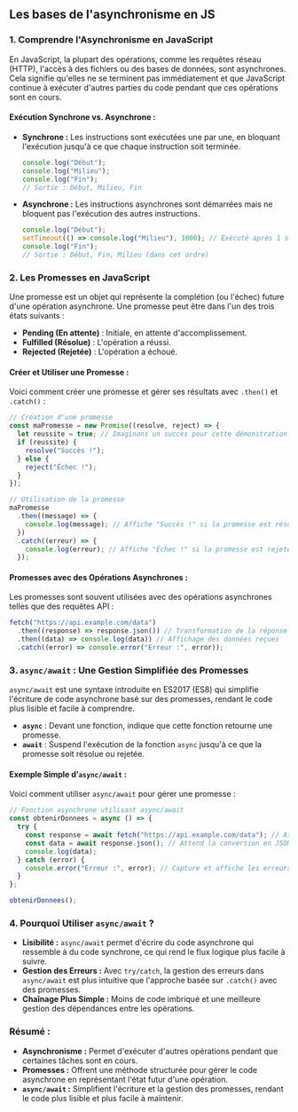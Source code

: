 ## Les bases de l'asynchronisme en JS

### **1. Comprendre l'Asynchronisme en JavaScript**

En JavaScript, la plupart des opérations, comme les requêtes réseau (HTTP), l'accès à des fichiers ou des bases de données, sont asynchrones. Cela signifie qu'elles ne se terminent pas immédiatement et que JavaScript continue à exécuter d'autres parties du code pendant que ces opérations sont en cours.

#### **Exécution Synchrone vs. Asynchrone :**

- **Synchrone :** Les instructions sont exécutées une par une, en bloquant l'exécution jusqu'à ce que chaque instruction soit terminée.

  ```javascript
  console.log("Début");
  console.log("Milieu");
  console.log("Fin");
  // Sortie : Début, Milieu, Fin
  ```

- **Asynchrone :** Les instructions asynchrones sont démarrées mais ne bloquent pas l'exécution des autres instructions.

  ```javascript
  console.log("Début");
  setTimeout(() => console.log("Milieu"), 1000); // Exécuté après 1 seconde
  console.log("Fin");
  // Sortie : Début, Fin, Milieu (dans cet ordre)
  ```

### **2. Les Promesses en JavaScript**

Une promesse est un objet qui représente la complétion (ou l'échec) future d'une opération asynchrone. Une promesse peut être dans l'un des trois états suivants :

- **Pending (En attente)** : Initiale, en attente d'accomplissement.
- **Fulfilled (Résolue)** : L'opération a réussi.
- **Rejected (Rejetée)** : L'opération a échoué.

#### **Créer et Utiliser une Promesse :**

Voici comment créer une promesse et gérer ses résultats avec `.then()` et `.catch()` :

```javascript
// Création d'une promesse
const maPromesse = new Promise((resolve, reject) => {
  let reussite = true; // Imaginons un succès pour cette démonstration
  if (reussite) {
    resolve("Succès !");
  } else {
    reject("Échec !");
  }
});

// Utilisation de la promesse
maPromesse
  .then((message) => {
    console.log(message); // Affiche "Succès !" si la promesse est résolue
  })
  .catch((erreur) => {
    console.log(erreur); // Affiche "Échec !" si la promesse est rejetée
  });
```

#### **Promesses avec des Opérations Asynchrones :**

Les promesses sont souvent utilisées avec des opérations asynchrones telles que des requêtes API :

```javascript
fetch("https://api.example.com/data")
  .then((response) => response.json()) // Transformation de la réponse en JSON
  .then((data) => console.log(data)) // Affichage des données reçues
  .catch((error) => console.error("Erreur :", error));
```

### **3. `async/await` : Une Gestion Simplifiée des Promesses**

`async/await` est une syntaxe introduite en ES2017 (ES8) qui simplifie l'écriture de code asynchrone basé sur des promesses, rendant le code plus lisible et facile à comprendre.

- **`async`** : Devant une fonction, indique que cette fonction retourne une promesse.
- **`await`** : Suspend l'exécution de la fonction `async` jusqu'à ce que la promesse soit résolue ou rejetée.

#### **Exemple Simple d’`async/await` :**

Voici comment utiliser `async/await` pour gérer une promesse :

```javascript
// Fonction asynchrone utilisant async/await
const obtenirDonnees = async () => {
  try {
    const response = await fetch("https://api.example.com/data"); // Attend la résolution de fetch
    const data = await response.json(); // Attend la conversion en JSON
    console.log(data);
  } catch (error) {
    console.error("Erreur :", error); // Capture et affiche les erreurs
  }
};

obtenirDonnees();
```

### **4. Pourquoi Utiliser `async/await` ?**

- **Lisibilité :** `async/await` permet d'écrire du code asynchrone qui ressemble à du code synchrone, ce qui rend le flux logique plus facile à suivre.
- **Gestion des Erreurs :** Avec `try/catch`, la gestion des erreurs dans `async/await` est plus intuitive que l'approche basée sur `.catch()` avec des promesses.
- **Chaînage Plus Simple :** Moins de code imbriqué et une meilleure gestion des dépendances entre les opérations.

### **Résumé :**

- **Asynchronisme :** Permet d'exécuter d'autres opérations pendant que certaines tâches sont en cours.
- **Promesses :** Offrent une méthode structurée pour gérer le code asynchrone en représentant l'état futur d'une opération.
- **`async/await` :** Simplifient l'écriture et la gestion des promesses, rendant le code plus lisible et plus facile à maintenir.
